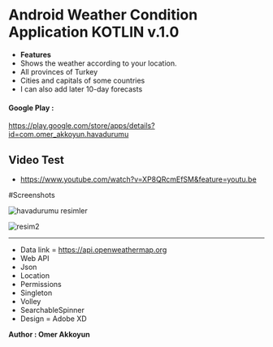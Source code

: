 # Android Weather Condition Application KOTLIN v.1.0 
- **Features** 
- Shows the weather according to your location.
- All provinces of Turkey 
- Cities and capitals of some countries
- I can also add later 10-day forecasts 
#### Google Play : 
https://play.google.com/store/apps/details?id=com.omer_akkoyun.havadurumu

## Video Test
- https://www.youtube.com/watch?v=XP8QRcmEfSM&feature=youtu.be

#Screenshots

![havadurumu resimler](https://user-images.githubusercontent.com/33864154/64279082-f53c0800-cf56-11e9-80b2-d0251c28ca3d.png)

![resim2](https://user-images.githubusercontent.com/33864154/64279087-f79e6200-cf56-11e9-8921-0c602b4f94bd.png)



<hr>

- Data link = https://api.openweathermap.org
- Web API
- Json
- Location
- Permissions
- Singleton
- Volley
- SearchableSpinner
- Design = Adobe XD

**Author : Omer Akkoyun**


